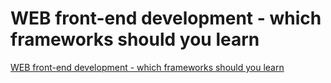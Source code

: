 # WEB front-end development - which frameworks should you learn
[WEB front-end development - which frameworks should you learn](https://aiwithcloud.com/2022/09/16/web_front_end_development___which_frameworks_should_you_learn/)